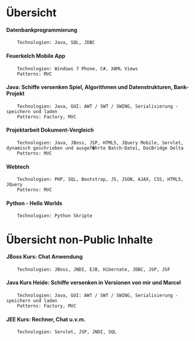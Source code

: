 # Übersicht

#### Datenbankprogrammierung 
        Technologien: Java, SQL, JDBC
#### Feuerkelch Mobile App
        Technologien: Windows 7 Phone, C#, XAML Views
        Patterns: MVC
#### Java: Schiffe versenken Spiel, Algorithmen und Datenstrukturen, Bank-Projekt 
        Technologien: Java, GUI: AWT / SWT / SWING, Serialisierung - speichern und laden 
        Patterns: Factory, MVC
#### Projektarbeit Dokument-Vergleich
        Technologien: Java, JBoss, JSP, HTML5, JQuery Mobile, Servlet, dynamisch geschrieben und ausgef�hrte Batch-Datei, DocBridge Delta
        Patterns: MVC
#### Webtech
        Technologien: PHP, SQL, Bootstrap, JS, JSON, AJAX, CSS, HTML5, JQuery
        Patterns: MVC
#### Python - Hello Worlds
        Technologien: Python Skripte

# Übersicht non-Public Inhalte
#### JBoss Kurs: Chat Anwendung 
        Technologien: JBoss, JNDI, EJB, Hibernate, JDBC, JSP, JSF
#### Java Kurs Heide: Schiffe versenken in Versionen von mir und Marcel
        Technologien: Java, GUI: AWT / SWT / SWING, Serialisierung - speichern und laden 
        Patterns: Factory, MVC      
#### JEE Kurs: Rechner, Chat u.v.m.
        Technologien: Servlet, JSP, JNDI, SQL 
